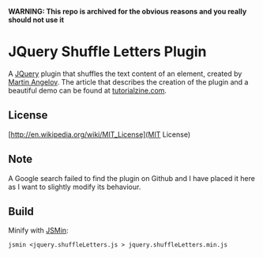 **WARNING: This repo is archived for the obvious reasons and you really should not use it**

JQuery Shuffle Letters Plugin
=============================

A [JQuery][jq] plugin that shuffles the text content of an element, created by [Martin Angelov][ma]. The article that describes the creation of the plugin and a beautiful demo can be found at [tutorialzine.com][demo].

License
-------

[http://en.wikipedia.org/wiki/MIT_License](MIT License)

Note
----

A Google search failed to find the plugin on Github and I have placed it here as I want to slightly modify its behaviour.

Build
-----

Minify with [JSMin][jsmin]:

    jsmin <jquery.shuffleLetters.js > jquery.shuffleLetters.min.js


[jq]: http://jquery.com
[demo]: http://tutorialzine.com/2011/09/shuffle-letters-effect-jquery/
[ma]: http://martinangelov.com/
[jsmin]: https://github.com/douglascrockford/JSMin
